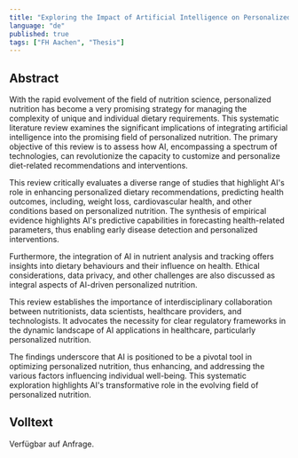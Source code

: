 ```yaml
---
title: "Exploring the Impact of Artificial Intelligence on Personalized Nutrition – A Systematic Literature Review"
language: "de"
published: true
tags: ["FH Aachen", "Thesis"]
---
```


## Abstract

With the rapid evolvement of the field of nutrition science, personalized
nutrition has become a very promising strategy for managing the complexity of
unique and individual dietary requirements. This systematic literature review
examines the significant implications of integrating artificial intelligence
into the promising field of personalized nutrition. The primary objective of
this review is to assess how AI, encompassing a spectrum of technologies, can
revolutionize the capacity to customize and personalize diet-related
recommendations and interventions.

This review critically evaluates a diverse range of studies that highlight AI's
role in enhancing personalized dietary recommendations, predicting health
outcomes, including, weight loss, cardiovascular health, and other conditions
based on personalized nutrition. The synthesis of empirical evidence highlights
AI's predictive capabilities in forecasting health-related parameters, thus
enabling early disease detection and personalized interventions.

Furthermore, the integration of AI in nutrient analysis and tracking offers
insights into dietary behaviours and their influence on health. Ethical
considerations, data privacy, and other challenges are also discussed as
integral aspects of AI-driven personalized nutrition.

This review establishes the importance of interdisciplinary collaboration
between nutritionists, data scientists, healthcare providers, and
technologists. It advocates the necessity for clear regulatory frameworks in
the dynamic landscape of AI applications in healthcare, particularly
personalized nutrition.

The findings underscore that AI is positioned to be a pivotal tool in
optimizing personalized nutrition, thus enhancing, and addressing the various
factors influencing individual well-being. This systematic exploration
highlights AI's transformative role in the evolving field of personalized
nutrition.

## Volltext

Verfügbar auf Anfrage.
